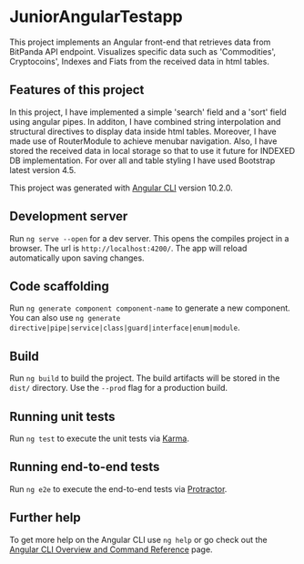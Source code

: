 # JuniorAngularTestapp

This project implements an Angular front-end that retrieves data from BitPanda API endpoint. Visualizes specific data such as 'Commodities', Cryptocoins', Indexes and Fiats from the received data in html tables. 

## Features of this project

In this project, I have implemented a simple 'search' field and a 'sort' field using angular pipes. In additon, I have combined string interpolation and structural directives to display data inside html tables. Moreover, I have made use of RouterModule to achieve menubar navigation. Also, I have stored the received data in local storage so that to use it future for INDEXED DB implementation. For over all and table styling I have used Bootstrap latest version 4.5.

This project was generated with [Angular CLI](https://github.com/angular/angular-cli) version 10.2.0. 

## Development server

Run `ng serve --open` for a dev server. This opens the compiles project in a browser. The url is `http://localhost:4200/`. The app will reload automatically upon saving changes.

## Code scaffolding

Run `ng generate component component-name` to generate a new component. You can also use `ng generate directive|pipe|service|class|guard|interface|enum|module`.

## Build

Run `ng build` to build the project. The build artifacts will be stored in the `dist/` directory. Use the `--prod` flag for a production build.

## Running unit tests

Run `ng test` to execute the unit tests via [Karma](https://karma-runner.github.io).

## Running end-to-end tests

Run `ng e2e` to execute the end-to-end tests via [Protractor](http://www.protractortest.org/).

## Further help

To get more help on the Angular CLI use `ng help` or go check out the [Angular CLI Overview and Command Reference](https://angular.io/cli) page.
